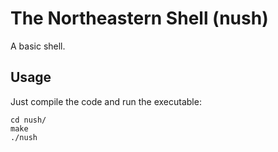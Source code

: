 # The Northeastern Shell (nush)

A basic shell.

## Usage
Just compile the code and run the executable:
```
cd nush/
make
./nush
```
